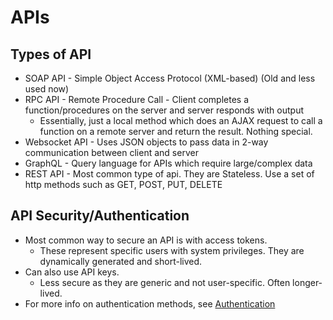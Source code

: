 # APIs

## Types of API
- SOAP API - Simple Object Access Protocol (XML-based) (Old and less used now)
- RPC API - Remote Procedure Call - Client completes a function/procedures on the server and server responds with output
	- Essentially, just a local method which does an AJAX request to call a function on a remote server and return the result. Nothing special.
- Websocket API - Uses JSON objects to pass data in 2-way communication between client and server
- GraphQL - Query language for APIs which require large/complex data
- REST API - Most common type of api. They are Stateless. Use a set of http methods such as GET, POST, PUT, DELETE

## API Security/Authentication
- Most common way to secure an API is with access tokens.
	- These represent specific users with system privileges. They are dynamically generated and short-lived.
- Can also use API keys.
	- Less secure as they are generic and not user-specific. Often longer-lived.
- For more info on authentication methods, see [Authentication](/auth/index.md)
